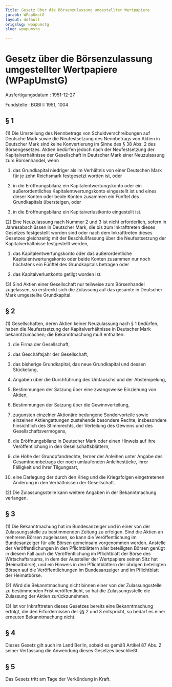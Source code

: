 ```yaml
---
Title: Gesetz über die Börsenzulassung umgestellter Wertpapiere
jurabk: WPapUmstG
layout: default
origslug: wpapumstg
slug: wpapumstg

---
```


# Gesetz über die Börsenzulassung umgestellter Wertpapiere (WPapUmstG)

Ausfertigungsdatum
:   1951-12-27

Fundstelle
:   BGBl I: 1951, 1004



## § 1

(1) Die Umstellung des Nennbetrags von Schuldverschreibungen auf
Deutsche Mark sowie die Neufestsetzung des Nennbetrags von Aktien in
Deutscher Mark sind keine Konvertierung im Sinne des § 38 Abs. 2 des
Börsengesetzes. Aktien bedürfen jedoch nach der Neufestsetzung der
Kapitalverhältnisse der Gesellschaft in Deutscher Mark einer
Neuzulassung zum Börsenhandel, wenn

1.  das Grundkapital niedriger als im Verhältnis von einer Deutschen Mark
    für je zehn Reichsmark festgesetzt worden ist, oder


2.  in die Eröffnungsbilanz ein Kapitalentwertungskonto oder ein
    außerordentliches Kapitalentwertungskonto eingestellt ist und eines
    dieser Konten oder beide Konten zusammen ein Fünftel des Grundkapitals
    übersteigen, oder


3.  in die Eröffnungsbilanz ein Kapitalverlustkonto eingestellt ist.




(2) Eine Neuzulassung nach Nummer 2 und 3 ist nicht erforderlich,
sofern in Jahresabschlüssen in Deutscher Mark, die bis zum
Inkrafttreten dieses Gesetzes festgestellt worden sind oder nach dem
Inkrafttreten dieses Gesetzes gleichzeitig mit der Beschlußfassung
über die Neufestsetzung der Kapitalverhältnisse festgestellt werden,

1.  das Kapitalentwertungskonto oder das außerordentliche
    Kapitalentwertungskonto oder beide Konten zusammen nur noch höchstens
    ein Fünftel des Grundkapitals betragen oder


2.  das Kapitalverlustkonto getilgt worden ist.




(3) Sind Aktien einer Gesellschaft nur teilweise zum Börsenhandel
zugelassen, so erstreckt sich die Zulassung auf das gesamte in
Deutscher Mark umgestellte Grundkapital.


## § 2

(1) Gesellschaften, deren Aktien keiner Neuzulassung nach § 1
bedürfen, haben die Neufestsetzung der Kapitalverhältnisse in
Deutscher Mark bekanntzumachen; die Bekanntmachung muß enthalten:

1.  die Firma der Gesellschaft,


2.  das Geschäftsjahr der Gesellschaft,


3.  das bisherige Grundkapital, das neue Grundkapital und dessen
    Stückelung,


4.  Angaben über die Durchführung des Umtauschs und der Abstempelung,


5.  Bestimmungen der Satzung über eine zwangsweise Einziehung von Aktien,


6.  Bestimmungen der Satzung über die Gewinnverteilung,


7.  zugunsten einzelner Aktionäre bedungene Sondervorteile sowie einzelnen
    Aktiengattungen zustehende besondere Rechte, insbesondere hinsichtlich
    des Stimmrechts, der Verteilung des Gewinns und des
    Gesellschaftsvermögens,


8.  die Eröffnungsbilanz in Deutscher Mark oder einen Hinweis auf ihre
    Veröffentlichung in den Gesellschaftsblättern,


9.  die Höhe der Grundpfandrechte, ferner der Anleihen unter Angabe des
    Gesamtnennbetrags der noch umlaufenden Anleihestücke, ihrer Fälligkeit
    und ihrer Tilgungsart,


10. eine Darlegung der durch den Krieg und die Kriegsfolgen eingetretenen
    Änderung in den Verhältnissen der Gesellschaft.




(2) Die Zulassungsstelle kann weitere Angaben in der Bekanntmachung
verlangen.


## § 3

(1) Die Bekanntmachung hat im Bundesanzeiger und in einer von der
Zulassungsstelle zu bestimmenden Zeitung zu erfolgen. Sind die Aktien
an mehreren Börsen zugelassen, so kann die Veröffentlichung im
Bundesanzeiger für alle Börsen gemeinsam vorgenommen werden. Anstelle
der Veröffentlichungen in den Pflichtblättern aller beteiligten Börsen
genügt in diesem Fall auch die Veröffentlichung im Pflichtblatt der
Börse des Wirtschaftsraums, in dem der Aussteller der Wertpapiere
seinen Sitz hat (Heimatbörse), und ein Hinweis in den Pflichtblättern
der übrigen beteiligten Börsen auf die Veröffentlichungen im
Bundesanzeiger und im Pflichtblatt der Heimatbörse.

(2) Wird die Bekanntmachung nicht binnen einer von der
Zulassungsstelle zu bestimmenden Frist veröffentlicht, so hat die
Zulassungsstelle die Zulassung der Aktien zurückzunehmen.

(3) Ist vor Inkrafttreten dieses Gesetzes bereits eine Bekanntmachung
erfolgt, die den Erfordernissen der §§ 2 und 3 entspricht, so bedarf
es einer erneuten Bekanntmachung nicht.


## § 4

Dieses Gesetz gilt auch im Land Berlin, sobald es gemäß Artikel 87
Abs. 2 seiner Verfassung die Anwendung dieses Gesetzes beschließt.


## § 5

Das Gesetz tritt am Tage der Verkündung in Kraft.

